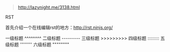 > http://lazynight.me/3138.html



RST

首先介绍一个在线编辑rst的地方：http://rst.ninjs.org/    

一级标题
 ^^^^^^^^
 二级标题
 \---------
 三级标题
 \>>>>>>>>>
 四级标题
 :::::::::
 五级标题
 '''''''''
 六级标题
 """"""""
